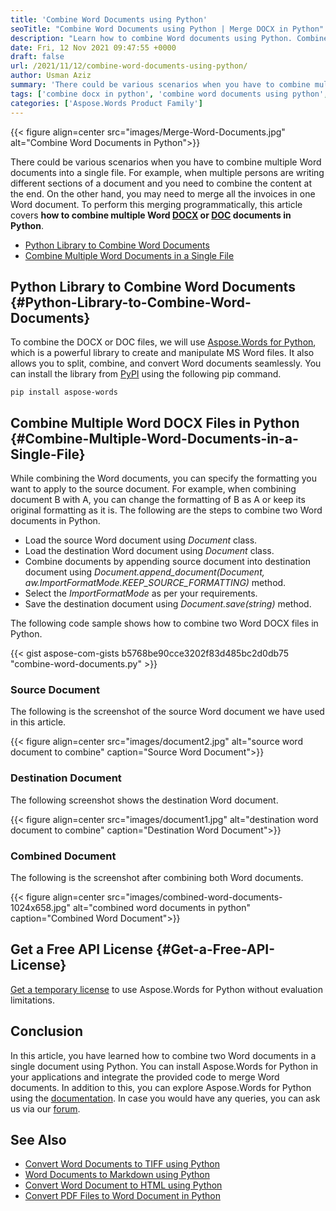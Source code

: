 ```yaml
---
title: 'Combine Word Documents using Python'
seoTitle: "Combine Word Documents using Python | Merge DOCX in Python"
description: "Learn how to combine Word documents using Python. Combine two or more DOCX documents into a single one from within your Python applications."
date: Fri, 12 Nov 2021 09:47:55 +0000
draft: false
url: /2021/11/12/combine-word-documents-using-python/
author: Usman Aziz
summary: 'There could be various scenarios when you have to combine multiple Word documents into a single file. For example, when multiple persons are writing different sections of a document and you need to combine the content at the end. On the other hand, you may need to merge all the invoices in one Word document. To perform this merging programmatically, this article covers **how to combine multiple Word DOCX/DOC documents in Python**.'
tags: ['combine docx in python', 'combine word documents using python', 'merge docx files in python', 'merge word documents in python']
categories: ['Aspose.Words Product Family']
---
```




{{< figure align=center src="images/Merge-Word-Documents.jpg" alt="Combine Word Documents in Python">}}


There could be various scenarios when you have to combine multiple Word documents into a single file. For example, when multiple persons are writing different sections of a document and you need to combine the content at the end. On the other hand, you may need to merge all the invoices in one Word document. To perform this merging programmatically, this article covers **how to combine multiple Word [DOCX][1] or [DOC][2] documents in Python**.

*   [Python Library to Combine Word Documents][3]
*   [Combine Multiple Word Documents in a Single File][4]

## Python Library to Combine Word Documents {#Python-Library-to-Combine-Word-Documents}

To combine the DOCX or DOC files, we will use [Aspose.Words for Python][5], which is a powerful library to create and manipulate MS Word files. It also allows you to split, combine, and convert Word documents seamlessly. You can install the library from [PyPI][6] using the following pip command.

```
pip install aspose-words
```

## Combine Multiple Word DOCX Files in Python {#Combine-Multiple-Word-Documents-in-a-Single-File}

While combining the Word documents, you can specify the formatting you want to apply to the source document. For example, when combining document B with A, you can change the formatting of B as A or keep its original formatting as it is. The following are the steps to combine two Word documents in Python.

*   Load the source Word document using _Document_ class.
*   Load the destination Word document using _Document_ class.
*   Combine documents by appending source document into destination document using _Document.append\_document(Document, aw.ImportFormatMode.KEEP\_SOURCE\_FORMATTING)_ method.
*   Select the _ImportFormatMode_ as per your requirements.
*   Save the destination document using _Document.save(string)_ method.

The following code sample shows how to combine two Word DOCX files in Python.

{{< gist aspose-com-gists b5768be90cce3202f83d485bc2d0db75 "combine-word-documents.py" >}}

### Source Document

The following is the screenshot of the source Word document we have used in this article.



{{< figure align=center src="images/document2.jpg" alt="source word document to combine" caption="Source Word Document">}}


### Destination Document

The following screenshot shows the destination Word document.



{{< figure align=center src="images/document1.jpg" alt="destination word document to combine" caption="Destination Word Document">}}


### Combined Document

The following is the screenshot after combining both Word documents.



{{< figure align=center src="images/combined-word-documents-1024x658.jpg" alt="combined word documents in python" caption="Combined Word Document">}}


## Get a Free API License {#Get-a-Free-API-License}

[Get a temporary license][7] to use Aspose.Words for Python without evaluation limitations.

## Conclusion

In this article, you have learned how to combine two Word documents in a single document using Python. You can install Aspose.Words for Python in your applications and integrate the provided code to merge Word documents. In addition to this, you can explore Aspose.Words for Python using the [documentation][8]. In case you would have any queries, you can ask us via our [forum][9].

## See Also

*   [Convert Word Documents to TIFF using Python][10]
*   [Word Documents to Markdown using Python][11]
*   [Convert Word Document to HTML using Python][12]
*   [Convert PDF Files to Word Document in Python][13]




[1]: https://docs.fileformat.com/word-processing/docx/
[2]: https://docs.fileformat.com/word-processing/doc/
[3]: #Python-Library-to-Combine-Word-Documents
[4]: #Combine-Multiple-Word-Documents-in-a-Single-File
[5]: https://products.aspose.com/words/python/
[6]: https://pypi.org/project/aspose-words/
[7]: https://purchase.aspose.com/temporary-license
[8]: https://docs.aspose.com/words/python/product-overview/
[9]: https://forum.aspose.com/
[10]: https://blog.aspose.com/2021/11/08/convert-word-to-tiff-using-python/
[11]: https://blog.aspose.com/2021/11/05/convert-word-to-markdown-using-python/
[12]: https://blog.aspose.com/2021/11/01/convert-word-to-html-in-python/
[13]: https://blog.aspose.com/2021/10/29/convert-pdf-to-word-in-python/




